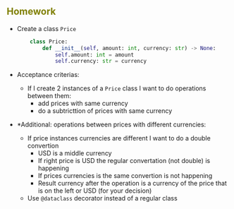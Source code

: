 ## <span style="color:olive">Homework</span>

- Create a class `Price`
    ```python
        class Price:
            def __init__(self, amount: int, currency: str) -> None:
                self.amount: int = amount
                self.currency: str = currency
    ```
- Acceptance criterias:
    - If I create 2 instances of a `Price` class I want to do operations between them:
        - add prices with same currency
        - do a subtricttion of prices with same currency

- *Additional: operations between prices with different currencies:
    - If price instances currencies are different I want to do a double convertion
        - USD is a middle currency
        - If right price is USD the regular convertation (not double) is happening
        - If prices currencies is the same convertion is not happening
        - Result currency after the operation is a currency of the price that is on the left or USD (for your decision)
    - Use `@dataclass` decorator instead of a regular class
